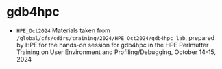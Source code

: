 # gdb4hpc

- `HPE_Oct2024`
    Materials taken from
    `/global/cfs/cdirs/training/2024/HPE_Oct2024/gdb4hpc_lab`,
    prepared by HPE for the hands-on session for gdb4hpc in the HPE
    Perlmutter Training on User Environment and Profiling/Debugging,
    October 14-15, 2024
